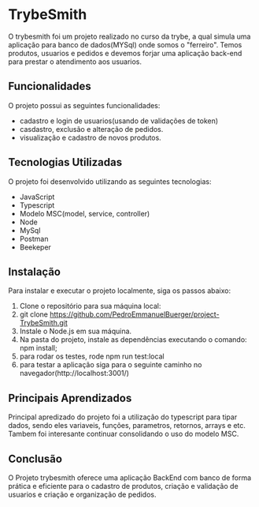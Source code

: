 # TrybeSmith
O trybesmith foi um projeto realizado no curso da trybe, a qual simula uma aplicação para banco de dados(MYSql) onde somos o "ferreiro". Temos produtos, usuarios e pedidos e devemos forjar uma aplicação back-end para prestar o atendimento aos usuarios.

## Funcionalidades
O projeto possui as seguintes funcionalidades:
- cadastro e login de usuarios(usando de validações de token)
- casdastro, exclusão e alteração de pedidos.
- visualização e cadastro de novos produtos.

## Tecnologias Utilizadas

O projeto foi desenvolvido utilizando as seguintes tecnologias:
- JavaScript
- Typescript
- Modelo MSC(model, service, controller)
- Node
- MySql
- Postman
- Beekeper

## Instalação
Para instalar e executar o projeto localmente, siga os passos abaixo:
1. Clone o repositório para sua máquina local:
2. git clone https://github.com/PedroEmmanuelBuerger/project-TrybeSmith.git
3.  Instale o Node.js em sua máquina.
4. Na pasta do projeto, instale as dependências executando o comando: npm install;
5. para rodar os testes, rode npm run test:local
6. para testar a aplicação siga para o seguinte caminho no navegador(http://localhost:3001/)

## Principais Aprendizados
Principal apredizado do projeto foi a utilização do typescript para tipar dados, sendo eles variaveis, funções, parametros, retornos, arrays e etc.
Tambem foi interesante continuar consolidando o uso do modelo MSC.

## Conclusão
O Projeto trybesmith oferece uma aplicação BackEnd com banco de forma prática e eficiente para o cadastro de produtos, criação e validação de usuarios e criação e organização de pedidos. 
